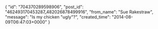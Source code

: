  {
   "id": "704370289598906",
   "post_id": "462493170453287_482026878499916",
   "from_name": "Sue Rakestraw",
   "message": "Is my chicken \"ugly\"?",
   "created_time": "2014-08-09T06:47:03+0000"
 }
